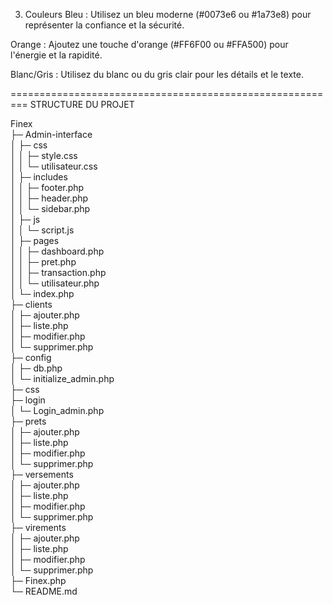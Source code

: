 3. Couleurs
Bleu : Utilisez un bleu moderne (#0073e6 ou #1a73e8) pour représenter la confiance et la sécurité.

Orange : Ajoutez une touche d'orange (#FF6F00 ou #FFA500) pour l'énergie et la rapidité.

Blanc/Gris : Utilisez du blanc ou du gris clair pour les détails et le texte.


=========================================================
STRUCTURE DU PROJET

Finex                       
├─ Admin-interface          
│  ├─ css                   
│  │  ├─ style.css          
│  │  └─ utilisateur.css    
│  ├─ includes              
│  │  ├─ footer.php         
│  │  ├─ header.php         
│  │  └─ sidebar.php        
│  ├─ js                    
│  │  └─ script.js          
│  ├─ pages                 
│  │  ├─ dashboard.php      
│  │  ├─ pret.php           
│  │  ├─ transaction.php    
│  │  └─ utilisateur.php    
│  └─ index.php             
├─ clients                  
│  ├─ ajouter.php           
│  ├─ liste.php             
│  ├─ modifier.php          
│  └─ supprimer.php         
├─ config                   
│  ├─ db.php                
│  └─ initialize_admin.php  
├─ css                      
├─ login                    
│  └─ Login_admin.php       
├─ prets                    
│  ├─ ajouter.php           
│  ├─ liste.php             
│  ├─ modifier.php          
│  └─ supprimer.php         
├─ versements               
│  ├─ ajouter.php           
│  ├─ liste.php             
│  ├─ modifier.php          
│  └─ supprimer.php         
├─ virements                
│  ├─ ajouter.php           
│  ├─ liste.php             
│  ├─ modifier.php          
│  └─ supprimer.php         
├─ Finex.php                
└─ README.md                
